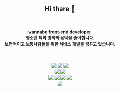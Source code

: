 <div align="center">
  <h2>Hi there 👋</h2><br />
  <h4>wannabe front-end developer.<br />평소엔 책과 영화와 음악을 좋아합니다.<br />보편적이고 보통사람들을 위한 서비스 개발을 꿈꾸고 있습니다.</h4>
  <br />
  <br />
  <img src="https://img.shields.io/badge/HTML5-E34F26?style=flat-square&logo=HTML5&logoColor=white">
  <img src="https://img.shields.io/badge/CSS3-1572B6?style=flat-square&logo=CSS3&logoColor=white">
  <img src="https://img.shields.io/badge/Sass-CC6699?style=flat-square&logo=Sass&logoColor=white">
  <br />
  <img src="https://img.shields.io/badge/Tailwind CSS-06B6D4?style=flat-square&logo=Tailwind CSS&logoColor=white">
  <img src="https://img.shields.io/badge/Bootstrap-7952B3?style=flat-square&logo=Bootstrap&logoColor=white">
  <br />
  <img src="https://img.shields.io/badge/JavaScript-F7DF1E?style=flat-square&logo=JavaScript&logoColor=white">
  <img src="https://img.shields.io/badge/jQuery-0769AD?style=flat-square&logo=jQuery&logoColor=white">
  <img src="https://img.shields.io/badge/Vue.js-4FC08D?style=flat-square&logo=Vue.js&logoColor=white">
  <img src="https://img.shields.io/badge/React-61DAFB?style=flat-square&logo=React&logoColor=white">
  <br />
  <img src="https://img.shields.io/badge/Git-F05032?style=flat-square&logo=Git&logoColor=white">
</div>

<!--
**gonasooc/gonasooc** is a ✨ _special_ ✨ repository because its `README.md` (this file) appears on your GitHub profile.

Here are some ideas to get you started:

- 🔭 I’m currently working on ...
- 🌱 I’m currently learning ...
- 👯 I’m looking to collaborate on ...
- 🤔 I’m looking for help with ...
- 💬 Ask me about ...
- 📫 How to reach me: ...
- 😄 Pronouns: ...
- ⚡ Fun fact: ...
-->
